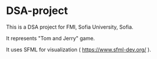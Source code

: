 # DSA-project
This is a DSA project for FMI, Sofia University, Sofia.

It represents "Tom and Jerry" game.

It uses SFML for visualization ( https://www.sfml-dev.org/ ).
